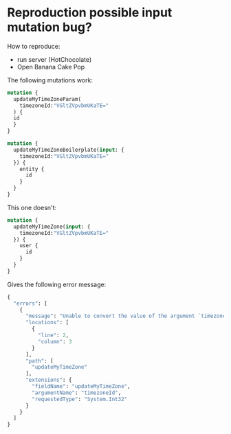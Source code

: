 # Reproduction possible input mutation bug?

How to reproduce:
- run server (HotChocolate)
- Open Banana Cake Pop

The following mutations work:
```graphql
mutation {
  updateMyTimeZoneParam(
    timezoneId:"VGltZVpvbmUKaTE="
  ) {
  id
  }
}

```

```graphql
mutation {
  updateMyTimeZoneBoilerplate(input: {
    timezoneId:"VGltZVpvbmUKaTE="
  }) {
    entity {
      id
    }
  }
}

```

This one doesn't:

```graphql
mutation {
  updateMyTimeZone(input: {
    timezoneId:"VGltZVpvbmUKaTE="
  }) {
    user {
      id
    }
  }
}

```

Gives the following error message: 

```graphql
{
  "errors": [
    {
      "message": "Unable to convert the value of the argument `timezoneId` to `System.Int32`. Check if the requested type is correct or register a custom type converter.",
      "locations": [
        {
          "line": 2,
          "column": 3
        }
      ],
      "path": [
        "updateMyTimeZone"
      ],
      "extensions": {
        "fieldName": "updateMyTimeZone",
        "argumentName": "timezoneId",
        "requestedType": "System.Int32"
      }
    }
  ]
}
```
